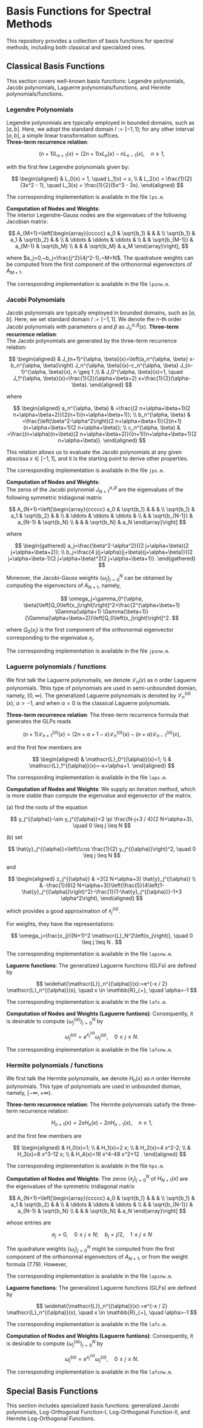 # Basis Functions for Spectral Methods
This repository provides a collection of basis functions for spectral methods, including both classical and specialized ones.

## Classical Basis Functions
This section covers well-known basis functions: Legendre polynomials, Jacobi polynomials, Laguerre polynomials/functions, and Hermite polynomials/functions.

### Legendre Polynomials
Legendre polynomials are typically employed in bounded domains, such as $[a, b]$. Here, we adopt the standard domain $I := [-1, 1]$; for any other interval $[a, b]$, a simple linear transformation suffices.  
**Three-term recurrence relation**:

$$
(n+1)L_{n+1}(x) = (2n+1)xL_n(x) - nL_{n-1}(x), \quad n \geq 1,
$$

with the first few Legendre polynomials given by:  

$$
\begin{aligned}
& L_0(x) = 1, \quad L_1(x) = x, \\
& L_2(x) = \frac{1}{2}(3x^2 - 1), \quad L_3(x) = \frac{1}{2}(5x^3 - 3x).
\end{aligned}
$$

The corresponding implementation is available in the file `lps.m`.

**Computation of Nodes and Weights**:  
The interior Legendre-Gauss nodes are the eigenvalues of the following Jacobian matrix:

$$
A_{M+1}=\left[\begin{array}{ccccc}
a_0 & \sqrt{b_1} & & & \\
\sqrt{b_1} & a_1 & \sqrt{b_2} & & \\
& \ddots & \ddots & \ddots & \\
& & \sqrt{b_{M-1}} & a_{M-1} & \sqrt{b_M} \\
& & & \sqrt{b_M} & a_M
\end{array}\right],
$$

where $a_j=0,~b_j=\frac{j^2}{4j^2-1},~M=N$.
The quadrature weights can be computed from the first component of the orthonormal eigenvectors of $A_{M+1}$.

The corresponding implementation is available in the file `lpsnw.m`.

### Jacobi Polynomials
Jacobi polynomials are typically employed in bounded domains, such as $[a, b]$. Here, we set standard domain $I := [-1, 1]$. We denote the $n$-th order Jacobi polynomials with parameters $\alpha$ and $\beta$ as $J_n^{\alpha,\beta}(x)$.
**Three-term recurrence relation**:  
The Jacobi polynomials are generated by the three-term recurrence relation:

$$
\begin{aligned}
& J_{n+1}^{\alpha, \beta}(x)=\left(a_n^{\alpha, \beta} x-b_n^{\alpha, \beta}\right) J_n^{\alpha, \beta}(x)-c_n^{\alpha, \beta} J_{n-1}^{\alpha, \beta}(x), n \geq 1 ;\\
& J_0^{\alpha, \beta}(x)=1, \quad J_1^{\alpha, \beta}(x)=\frac{1}{2}(\alpha+\beta+2) x+\frac{1}{2}(\alpha-\beta).
\end{aligned}
$$

where

$$
\begin{aligned}
a_n^{\alpha, \beta} & =\frac{(2 n+\alpha+\beta+1)(2 n+\alpha+\beta+2)}{2(n+1)(n+\alpha+\beta+1)}; \\
b_n^{\alpha, \beta} & =\frac{\left(\beta^2-\alpha^2\right)(2 n+\alpha+\beta+1)}{2(n+1)(n+\alpha+\beta+1)(2 n+\alpha+\beta)}; \\
c_n^{\alpha, \beta} & =\frac{(n+\alpha)(n+\beta)(2 n+\alpha+\beta+2)}{(n+1)(n+\alpha+\beta+1)(2 n+\alpha+\beta)}.
\end{aligned}
$$

This relation allows us to evaluate the Jacobi polynomials at any given abscissa $x \in[-1,1]$, and it is the starting point to derive other properties. 

The corresponding implementation is available in the file `jps.m`.

**Computation of Nodes and Weights**:  
The zeros of the Jacobi polynomial $J_{N+1}^{\alpha, \beta}$ are the eigenvalues of the following symmetric tridiagonal matrix

$$
A_{N+1}=\left[\begin{array}{ccccc}
a_0 & \sqrt{b_1} & & & \\
\sqrt{b_1} & a_1 & \sqrt{b_2} & & \\
& \ddots & \ddots & \ddots & \\
& & \sqrt{b_{N-1}} & a_{N-1} & \sqrt{b_N} \\
& & & \sqrt{b_N} & a_N
\end{array}\right]
$$

where 

$$
\begin{gathered}
a_j=\frac{\beta^2-\alpha^2}{(2 j+\alpha+\beta)(2 j+\alpha+\beta+2)}; \\
b_j=\frac{4 j(j+\alpha)(j+\beta)(j+\alpha+\beta)}{(2 j+\alpha+\beta-1)(2 j+\alpha+\beta)^2(2 j+\alpha+\beta+1)}.
\end{gathered}
$$

Moreover, the Jacobi-Gauss weights $\left\{\omega_j\right\}_{j=0}^N$ can be obtained by computing the eigenvectors of $A_{N+1}$, namely,

$$
\omega_j=\gamma_0^{\alpha, \beta}\left[Q_0\left(x_j\right)\right]^2=\frac{2^{\alpha+\beta+1} \Gamma(\alpha+1) \Gamma(\beta+1)}{\Gamma(\alpha+\beta+2)}\left[Q_0\left(x_j\right)\right]^2.
$$

where $Q_0\left(x_j\right)$ is the first component of the orthonormal eigenvector corresponding to the eigenvalue $x_j$. 

The corresponding implementation is available in the file `jpsnw.m`.

### Laguerre polynomials / functions
We first talk the Laguerre polynomails, we denote $\mathcal{L}_n(x)$ as $n$ order Laguerre polynomials. Tthis type of polynomials are used in semi-unbounded domian, namely, $[0,\infty)$. The generalized Laguerre polynomials is denoted by $\mathcal L_n^{(\alpha)}(x),~\alpha>-1$, and when $\alpha=0$ is the classical Laguerre polynomials. 

**Three-term recurrence relation**: 
The three-term recurrence formula that generates the GLPs reads

$$
(n+1) \mathscr{L}_{n+1}^{(\alpha)}(x)=(2 n+\alpha+1-x) \mathscr{L}_n^{(\alpha)}(x)-(n+\alpha) \mathscr{L}_{n-1}^{(\alpha)}(x),
$$

and the first few members are

$$
\begin{aligned}
& \mathscr{L}_0^{(\alpha)}(x)=1; \\
& \mathscr{L}_1^{(\alpha)}(x)=-x+\alpha+1.
\end{aligned}
$$

The corresponding implementation is available in the file `laps.m`.

**Computation of Nodes and Weights**: 
We supply an iteration method, which is more stable than compute the eigenvalue and eigenvector of the matrix. 

(a) find the roots of the equation

$$
y_j^{(\alpha)}-\sin y_j^{(\alpha)}=2 \pi \frac{N-j+3 / 4}{2 N+\alpha+3}, \quad 0 \leq j \leq N
$$

(b) set

$$
\hat{y}_j^{(\alpha)}=\left(\cos \frac{1}{2} y_j^{(\alpha)}\right)^2, \quad 0 \leq j \leq N
$$

and

$$
\begin{aligned}
z_j^{(\alpha)} & =2(2 N+\alpha+3) \hat{y}_j^{(\alpha)} \\
& -\frac{1}{6(2 N+\alpha+3)}\left(\frac{5}{4\left(1-\hat{y}_j^{(\alpha)}\right)^2}-\frac{1}{1-\hat{y}_j^{(\alpha)}}-1+3 \alpha^2\right),
\end{aligned}
$$

which provides a good approximation of $x_j^{(\alpha)}$.

For weights, they have the representations:

$$
\omega_j=\frac{x_j}{(N+1)^2 \mathscr{L}_N^2\left(x_j\right)}, \quad 0 \leq j \leq N .
$$

The corresponding implementation is available in the file `lapsnw.m`.

**Laguerre functions**: 
The generalized Laguerre functions (GLFs) are defined by

$$
\widehat{\mathscr{L}}_n^{(\alpha)}(x):=e^{-x / 2} \mathscr{L}_n^{(\alpha)}(x), \quad x \in \mathbb{R}_{+}, \quad \alpha>-1
$$

The corresponding implementation is available in the file `lafs.m`.

**Computation of Nodes and Weights (Laguerre funtions)**: 
Consequently, it is desirable to compute $\{\omega_j^{(\alpha)}\}_{j=0}^N$ by

$$
\hat{\omega}_j^{(\alpha)}=e^{x_j^{(\alpha)}} \omega_j^{(\alpha)}, \quad 0 \leq j \leq N.
$$

The corresponding implementation is available in the file `lafsnw.m`.

### Hermite polynomials / functions
We first talk the Hermite polynomails, we denote $H_n(x)$ as $n$ order Hermite polynomials. This type of polynomials are used in unbounded domian, namely, $[-\infty,+\infty)$. 

**Three-term recurrence relation**: 
The Hermite polynomials satisfy the three-term recurrence relation:

$$
H_{n+1}(x)=2 x H_n(x)-2 n H_{n-1}(x), \quad n \geq 1,
$$

and the first few members are

$$
\begin{aligned}
& H_0(x)=1; \\
& H_1(x)=2 x; \\
& H_2(x)=4 x^2-2; \\
& H_3(x)=8 x^3-12 x; \\
& H_4(x)=16 x^4-48 x^2+12 .
\end{aligned}
$$

The corresponding implementation is available in the file `hps.m`.

**Computation of Nodes and Weights**: 
The zeros $\left\{x_j\right\}_{j=0}^N$ of $H_{N+1}(x)$ are the eigenvalues of the symmetric tridiagonal matrix

$$
A_{N+1}=\left[\begin{array}{ccccc}
a_0 & \sqrt{b_1} & & & \\
\sqrt{b_1} & a_1 & \sqrt{b_2} & & \\
& \ddots & \ddots & \ddots & \\
& & \sqrt{b_{N-1}} & a_{N-1} & \sqrt{b_N} \\
& & & \sqrt{b_N} & a_N
\end{array}\right]
$$

whose entries are 

$$
a_j=0, \quad 0 \leq j \leq N ; \quad b_j=j / 2, \quad 1 \leq j \leq N
$$

The quadrature weights $\left\{\omega_j\right\}_{j=0}^N$ might be computed from the first component of the orthonormal eigenvectors of $A_{N+1}$, or from the weight formula (7.79). However,

The corresponding implementation is available in the file `lapsnw.m`.

**Laguerre functions**: 
The generalized Laguerre functions (GLFs) are defined by

$$
\widehat{\mathscr{L}}_n^{(\alpha)}(x):=e^{-x / 2} \mathscr{L}_n^{(\alpha)}(x), \quad x \in \mathbb{R}_{+}, \quad \alpha>-1
$$

The corresponding implementation is available in the file `lafs.m`.

**Computation of Nodes and Weights (Laguerre funtions)**: 
Consequently, it is desirable to compute $\left\{\omega_j^{(\alpha)}\right\}_{j=0}^N$ by

$$
\hat{\omega}_j^{(\alpha)}=e^{x_j^{(\alpha)}} \omega_j^{(\alpha)}, \quad 0 \leq j \leq N.
$$

The corresponding implementation is available in the file `lafsnw.m`.

## Special Basis Functions
This section includes specialized basis functions: generalized Jacobi polynomials, Log-Orthogonal Function-I, Log-Orthogonal Function-II, and Hermite Log-Orthogonal Functions.
